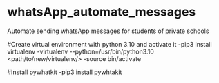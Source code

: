 # whatsApp_automate_messages
Automate sending whatsApp messages for students of private schools

#Create virtual environment with python 3.10 and activate it
-pip3 install virtualenv
-virtualenv --python=/usr/bin/python3.10 <path/to/new/virtualenv/>
-source bin/activate

#Install pywhatkit
-pip3 install pywhtakit

